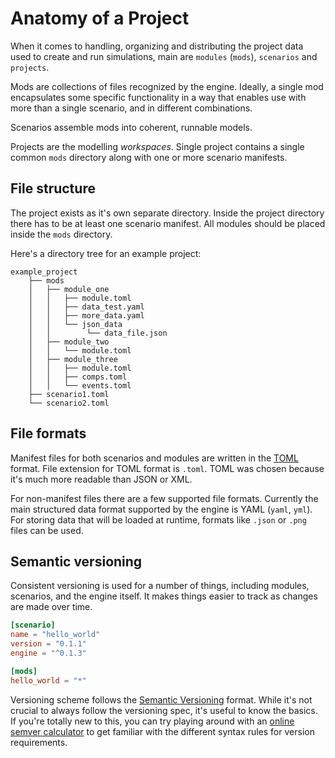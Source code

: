 # Anatomy of a Project

When it comes to handling, organizing and distributing the project data used to create and run simulations, main  are `modules` (`mods`), `scenarios` and `projects`.

Mods are collections of files recognized by the engine. Ideally, a single mod encapsulates some specific functionality in a way that enables use with more than a single scenario, and in different combinations.

Scenarios assemble mods into coherent, runnable models.

Projects are the modelling *workspaces*. Single project contains a single common `mods` directory along with one or more scenario manifests.


## File structure

The project exists as it's own separate directory. Inside the project directory there has to be at least one scenario manifest. All modules should be placed inside the `mods` directory.

Here's a directory tree for an example project:

```
example_project
    ├── mods
    │   ├── module_one
    │   │   ├── module.toml
    │   │   ├── data_test.yaml
    │   │   ├── more_data.yaml
    │   │   └── json_data
    │   │        └── data_file.json
    │   ├── module_two
    │   │   └── module.toml
    │   ├── module_three
    │   │   ├── module.toml
    │   │   ├── comps.toml
    │   │   └── events.toml
    ├── scenario1.toml
    └── scenario2.toml
```

## File formats

Manifest files for both scenarios and modules are written in the [TOML](https://en.wikipedia.org/wiki/TOML) format. File extension for TOML format is `.toml`. TOML was chosen because it's much more readable than JSON or XML.

For non-manifest files there are a few supported file formats. Currently the main structured data format supported by the engine is YAML (`yaml`, `yml`). For storing data that will be loaded at runtime, formats like `.json` or `.png` files can be used. 

## Semantic versioning

Consistent versioning is used for a number of things, including modules, scenarios, and the engine itself. It makes things easier to track as changes are made over time.

```toml
[scenario]
name = "hello_world"
version = "0.1.1"
engine = "^0.1.3"

[mods]
hello_world = "*"
```


Versioning scheme follows the [Semantic Versioning](https://semver.org/) format. While it's not crucial to always follow the versioning spec, it's useful to know the basics.  If you're totally new to this, you can try playing around with an [online semver calculator](https://semver.npmjs.com) to get familiar with the different syntax rules for version requirements.

